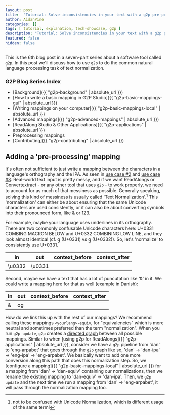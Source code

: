 ```yaml
---
layout: post
title:  "Tutorial: Solve inconsistencies in your text with a g2p pre-processing mapping"
author: AidanPine
categories: []
tags: [ tutorial, explanation, tech-showcase, g2p ]
description: "Tutorial: Solve inconsistencies in your text with a g2p pre-processing mapping"
featured: false
hidden: false
---
```


This is the 6th blog post in a seven-part series about a software tool called `g2p`. In this post we'll discuss how to use `g2p` to do the common natural language processing task of text normalization.

### G2P Blog Series Index

- [Background]({{ "g2p-background" | absolute_url }})
- [How to write a basic mapping in G2P Studio]({{ "g2p-basic-mappings-gui" | absolute_url }})
- [Writing mappings on your computer]({{ "g2p-basic-mappings-local" | absolute_url }})
- [Advanced mappings]({{ "g2p-advanced-mappings" | absolute_url }})
- [ReadAlong Studio & Other Applications]({{ "g2p-applications" | absolute_url }})
- Preprocessing mappings
- [Contributing]({{ "g2p-contributing" | absolute_url }})

## Adding a 'pre-processing' mapping

It's often not sufficient to just write a mapping between the characters in a language's orthography and the IPA. As seen in [use case #2](#use-case-2-a-language-with-multiple-writing-systems) and [use case #3](#use-case-3-converting-from-legacy-writing-systems). Real-world text input is pretty messy, and if we want ReadAlongs or Convertextract - or any other tool that uses `g2p` - to work properly, we need to account for as much of that messiness as possible. Generally speaking, solving this kind of messiness is usually called 'Text Normalization'.[^n] This 'normalization' can either be about ensuring that the same Unicode characters are used consistently, or it can also be about converting symbols into their pronounced form, like & or 123.

[^n]: not to be confused with Unicode Normalization, which is different usage of the same term!

For example, maybe your language uses underlines in its orthography. There are two commonly confusable Unicode characters here: U+0331 COMBING MACRON BELOW and U+0332 COMBINING LOW LINE, and they look almost identical (cf. g̱ (U+0331) vs g̲ (U+0332)). So, let's 'normalize' to consistently use U+0331.

| in | out | context_before | context_after |
|---|---|---|---|
| \u0332 | \u0331 | |  |

Second, maybe we have a text that has a lot of puncutation like '&' in it. We could write a mapping here for that as well (example in Danish):

| in | out | context_before | context_after |
|---|---|---|---|
| & | og | |  |

How do we link this up with the rest of our mappings? We recommend calling these mappings `<yourlang>-equiv`, for "equivalencies" which is more neutral and sometimes preferred than the term "normalization". When you run `g2p update`, `g2p` creates a [directed graph](https://mathinsight.org/definition/directed_graph#:~:text=A%20directed%20graph%20is%20graph,digraph%20or%20a%20directed%20network.) between all possible mappings. Similar to when [using g2p for ReadAlongs]({{ "g2p-applications" | absolute_url }}), consider we have a `g2p` pipeline from 'dan' to 'eng-arpabet' that goes through the `g2p` graph like so, 'dan' → 'dan-ipa' → 'eng-ipa' → 'eng-arpabet'. We basically want to add one more conversion along this path that does this normalization step. So, we [configure a mapping]({{ "g2p-basic-mappings-local" | absolute_url }}) for a mapping from 'dan' → 'dan-equiv' containing our normalizations, then we rename the existing mapping to 'dan-equiv' → 'dan-ipa'. Then, we `g2p update` and the next time we run a mapping from 'dan' → 'eng-arpabet', it will pass through the normalization mapping too.
